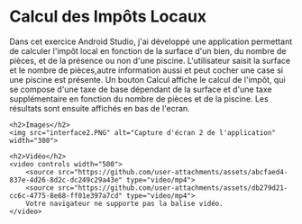 <!DOCTYPE html>
<html lang="fr">
<head>
    <meta charset="UTF-8">
    <meta name="viewport" content="width=device-width, initial-scale=1.0">
    <title>Exercice Android Studio</title>
</head>
<body>
    <h1>Calcul des Impôts Locaux</h1>
    <p>
        Dans cet exercice Android Studio, j'ai développé une application permettant de calculer l'impôt local en fonction de la surface d'un bien, du nombre de pièces, et de la présence ou non d'une piscine. L'utilisateur saisit la surface et le nombre de pièces,autre information aussi et peut cocher une case si une piscine est présente. Un bouton Calcul affiche le calcul de l'impôt, qui se compose d'une taxe de base dépendant de la surface et d'une taxe supplémentaire en fonction du nombre de pièces et de la piscine. Les résultats sont ensuite affichés en bas de l'ecran.
    </p>
    
    <h2>Images</h2>
    <img src="interface2.PNG" alt="Capture d'écran 2 de l'application" width="300">

    <h2>Vidéo</h2>
    <video controls width="500">
        <source src="https://github.com/user-attachments/assets/abcfaed4-837e-4d26-8d2c-dc249c29a43e" type="video/mp4">
        <source src="https://github.com/user-attachments/assets/db279d21-cc6c-4775-8e68-ff01e397a7cd" type="video/mp4">
        Votre navigateur ne supporte pas la balise vidéo.
    </video>
</body>
</html>

